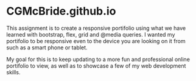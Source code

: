 # CGMcBride.github.io

This assignment is to create a responsive portifolio using what we have learned with bootstrap, flex, grid and @media queries. I wanted my portifolio to be responsive even to the device you are looking on it from such as a smart phone or tablet.

My goal for this is to keep updating to a more fun and professional online portifolio to view, as well as to showcase a few of my web development skills.
